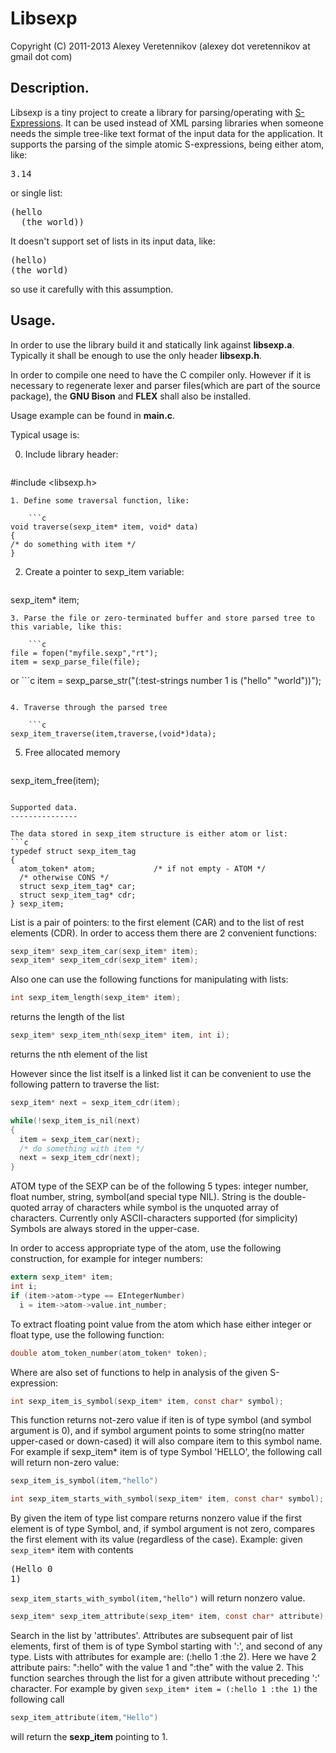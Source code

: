 Libsexp
=======
Copyright (C) 2011-2013 Alexey Veretennikov (alexey dot veretennikov at gmail dot com)


Description.
------------
Libsexp is a tiny project to create a library for parsing/operating
with [S-Expressions](http://en.wikipedia.org/wiki/S-expression).
It can be used instead of XML parsing libraries when
someone needs the simple tree-like text format of the input data for the
application.
It supports the parsing of the simple atomic S-expressions, being either
atom, like:
<pre>
3.14
</pre>
or single list:
<pre>
(hello
  (the world))
</pre>
It doesn't support set of lists in its input data, like:
<pre>
(hello)
(the world)
</pre>
so use it carefully with this assumption.


Usage.
------

In order to use the library build it and statically link against **libsexp.a**. Typically it shall be enough to use the only header **libsexp.h**.

In order to compile one need to have the C compiler only. However if it is necessary to regenerate lexer and parser files(which are part of the source package), the **GNU Bison** and **FLEX** shall also be installed.

Usage example can be found in **main.c**.

Typical usage is:

0. Include library header:

    ```c
#include <libsexp.h>
```
1. Define some traversal function, like:

    ```c
void traverse(sexp_item* item, void* data)
{
/* do something with item */
}
```
2. Create a pointer to sexp_item variable:

    ```c
sexp_item* item;
```
3. Parse the file or zero-terminated buffer and store parsed tree to this variable, like this:

    ```c
file = fopen("myfile.sexp","rt");
item = sexp_parse_file(file);
```
or
    ```c
item = sexp_parse_str("(:test-strings number 1 is (\"hello\" \"world\"))");
```

4. Traverse through the parsed tree

    ```c
sexp_item_traverse(item,traverse,(void*)data);
```
5. Free allocated memory

    ```c
sexp_item_free(item);
```

Supported data.
---------------

The data stored in sexp_item structure is either atom or list:
```c
typedef struct sexp_item_tag
{
  atom_token* atom;             /* if not empty - ATOM */
  /* otherwise CONS */
  struct sexp_item_tag* car;
  struct sexp_item_tag* cdr;
} sexp_item;
```
List is a pair of pointers: to the first element (CAR) and to the list of rest
elements (CDR). In order to access them there are 2 convenient functions:
```c
sexp_item* sexp_item_car(sexp_item* item);
sexp_item* sexp_item_cdr(sexp_item* item);
```
Also one can use the following functions for manipulating with lists:
```c
int sexp_item_length(sexp_item* item);
```
returns the length of the list

```c
sexp_item* sexp_item_nth(sexp_item* item, int i);
```
returns the nth element of the list

However since the list itself is a linked list it can be convenient to use
the following pattern to traverse the list:
```c
sexp_item* next = sexp_item_cdr(item);

while(!sexp_item_is_nil(next)
{
  item = sexp_item_car(next);
  /* do something with item */
  next = sexp_item_cdr(next);
}
```
ATOM type of the SEXP can be of the following 5 types:
integer number, float number, string, symbol(and special type NIL).
String is the double-quoted array of characters while symbol is the unquoted array
of characters. Currently only ASCII-characters supported (for simplicity)
Symbols are always stored in the upper-case.

In order to access appropriate type of the atom, use the following construction,
for example for integer numbers:
```c
extern sexp_item* item;
int i;
if (item->atom->type == EIntegerNumber)
  i = item->atom->value.int_number;
```
To extract floating point value from the atom which hase either integer or float
type, use the following function:
```c
double atom_token_number(atom_token* token);
```
Where are also set of functions to help in analysis of the given S-expression:
```c
int sexp_item_is_symbol(sexp_item* item, const char* symbol);
```
This function returns not-zero value if iten is of type symbol (and symbol
argument is 0), and if symbol argument points to some string(no matter upper-cased
or down-cased) it will also compare item to this symbol name. For example if
sexp_item* item is of type Symbol 'HELLO', the following call will return non-zero
value:

```c
sexp_item_is_symbol(item,"hello")
```

```c
int sexp_item_starts_with_symbol(sexp_item* item, const char* symbol);
```
By given the item of type list compare returns nonzero value if the first
element is of type Symbol, and, if symbol argument is not zero, compares the
first element with its value (regardless of the case).
Example: given ```sexp_item*``` item with contents <pre>(Hello 0 1)</pre>
```sexp_item_starts_with_symbol(item,"hello")``` will return nonzero value.

```c
sexp_item* sexp_item_attribute(sexp_item* item, const char* attribute);
```
Search in the list by 'attributes'. Attributes are subsequent pair of list
elements, first of them is of type Symbol starting with ':', and second of any
type. Lists with attributes for example are: (:hello 1 :the 2). Here we have
2 attribute pairs: ":hello" with the value 1 and ":the" with the value 2.
This function searches through the list for a given attribute without
preceding ':' character. For example by given
```sexp_item* item = (:hello 1 :the 1)``` the following call
```c
sexp_item_attribute(item,"Hello")
```
will return the **sexp_item** pointing to 1.


